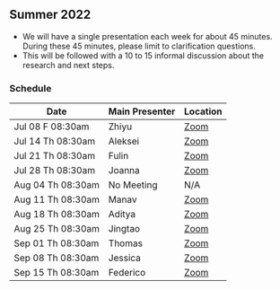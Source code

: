 ## Summer 2022

- We will have a single presentation each week for about 45 minutes. During these 45 minutes, please limit to clarification questions.
- This will be followed with a 10 to 15 informal discussion about the research and next steps. 

### Schedule

| Date                        | Main Presenter | Location |
|-----------------------------|----------------|----------|
| Jul 08 F 08:30am            | Zhiyu          | [Zoom](https://uchicago.zoom.us/j/97935021031?pwd=bUh5bCtYSERYdHNkWlhMM0FGZnl5QT09)|
| Jul 14 Th 08:30am           | Aleksei        | [Zoom](https://uchicago.zoom.us/j/97935021031?pwd=bUh5bCtYSERYdHNkWlhMM0FGZnl5QT09)|
| Jul 21 Th 08:30am           | Fulin          | [Zoom](https://uchicago.zoom.us/j/97935021031?pwd=bUh5bCtYSERYdHNkWlhMM0FGZnl5QT09)|
| Jul 28 Th 08:30am           | Joanna         | [Zoom](https://uchicago.zoom.us/j/97935021031?pwd=bUh5bCtYSERYdHNkWlhMM0FGZnl5QT09)|
| Aug 04 Th 08:30am           | No Meeting     | N/A      |
| Aug 11 Th 08:30am           | Manav          | [Zoom](https://uchicago.zoom.us/j/97935021031?pwd=bUh5bCtYSERYdHNkWlhMM0FGZnl5QT09)|
| Aug 18 Th 08:30am           | Aditya         | [Zoom](https://uchicago.zoom.us/j/97935021031?pwd=bUh5bCtYSERYdHNkWlhMM0FGZnl5QT09)|
| Aug 25 Th 08:30am           | Jingtao        | [Zoom](https://uchicago.zoom.us/j/97935021031?pwd=bUh5bCtYSERYdHNkWlhMM0FGZnl5QT09)|
| Sep 01 Th 08:30am           | Thomas         | [Zoom](https://uchicago.zoom.us/j/97935021031?pwd=bUh5bCtYSERYdHNkWlhMM0FGZnl5QT09)|
| Sep 08 Th 08:30am           | Jessica       | [Zoom](https://uchicago.zoom.us/j/97935021031?pwd=bUh5bCtYSERYdHNkWlhMM0FGZnl5QT09)|
| Sep 15 Th 08:30am           | Federico        | [Zoom](https://uchicago.zoom.us/j/97935021031?pwd=bUh5bCtYSERYdHNkWlhMM0FGZnl5QT09)|
